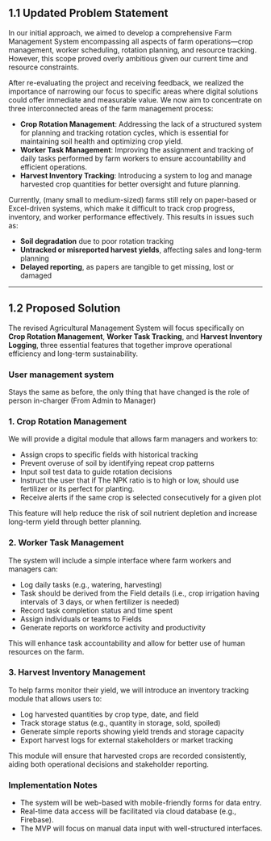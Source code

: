 ## **1.1 Updated Problem Statement**

In our initial approach, we aimed to develop a comprehensive Farm Management System encompassing all aspects of farm operations—crop management, worker scheduling, rotation planning, and resource tracking. However, this scope proved overly ambitious given our current time and resource constraints.

After re-evaluating the project and receiving feedback, we realized the importance of narrowing our focus to specific areas where digital solutions could offer immediate and measurable value. We now aim to concentrate on three interconnected areas of the farm management process:

* **Crop Rotation Management**: Addressing the lack of a structured system for planning and tracking rotation cycles, which is essential for maintaining soil health and optimizing crop yield.
* **Worker Task Management**: Improving the assignment and tracking of daily tasks performed by farm workers to ensure accountability and efficient operations.
* **Harvest Inventory Tracking**: Introducing a system to log and manage harvested crop quantities for better oversight and future planning.

Currently, (many small to medium-sized) farms still rely on paper-based or Excel-driven systems, which make it difficult to track crop progress, inventory, and worker performance effectively. This results in issues such as:

* **Soil degradation** due to poor rotation tracking
* **Untracked or misreported harvest yields**, affecting sales and long-term planning
* **Delayed reporting**, as papers are tangible to get missing, lost or damaged

---

## **1.2 Proposed Solution**

The revised Agricultural Management System will focus specifically on **Crop Rotation Management**, **Worker Task Tracking**, and **Harvest Inventory Logging**, three essential features that together improve operational efficiency and long-term sustainability.
### **User management system**

Stays the same as before, the only thing that have changed is the role of person in-charger (From Admin to Manager)

### **1. Crop Rotation Management**

We will provide a digital module that allows farm managers and workers to:

* Assign crops to specific fields with historical tracking
* Prevent overuse of soil by identifying repeat crop patterns
* Input soil test data to guide rotation decisions 
* Instruct the user that if The NPK ratio is to high or low, should use fertilizer or its perfect for planting.
* Receive alerts if the same crop is selected consecutively for a given plot

This feature will help reduce the risk of soil nutrient depletion and increase long-term yield through better planning.

###  **2. Worker Task Management**

The system will include a simple interface where farm workers and managers can:

* Log daily tasks (e.g., watering, harvesting)
* Task should be derived from the Field details (i.e., crop irrigation having intervals of 3 days, or when fertilizer is needed)
* Record task completion status and time spent
* Assign individuals or teams to Fields
* Generate reports on workforce activity and productivity

This will enhance task accountability and allow for better use of human resources on the farm.

### **3. Harvest Inventory Management**

To help farms monitor their yield, we will introduce an inventory tracking module that allows users to:

* Log harvested quantities by crop type, date, and field
* Track storage status (e.g., quantity in storage, sold, spoiled)
* Generate simple reports showing yield trends and storage capacity
* Export harvest logs for external stakeholders or market tracking

This module will ensure that harvested crops are recorded consistently, aiding both operational decisions and stakeholder reporting.

### Implementation Notes

* The system will be web-based with mobile-friendly forms for data entry.
* Real-time data access will be facilitated via cloud database (e.g., Firebase).
* The MVP will focus on manual data input with well-structured interfaces.

